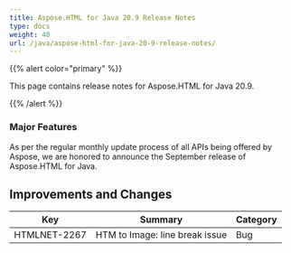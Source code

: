 ```yaml
---
title: Aspose.HTML for Java 20.9 Release Notes
type: docs
weight: 40
url: /java/aspose-html-for-java-20-9-release-notes/
---
```


{{% alert color="primary" %}}

This page contains release notes for Aspose.HTML for Java 20.9.

{{% /alert %}}
### **Major Features**
As per the regular monthly update process of all APIs being offered by Aspose, we are honored to announce the September release of Aspose.HTML for Java.

## **Improvements and Changes** ##
|Key|Summary|Category|
|---|---|---|
|HTMLNET-2267| HTM to Image: line break issue|Bug|
